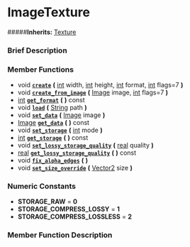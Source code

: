 #  ImageTexture  
#####**Inherits:** [Texture](class_texture)

###  Brief Description  


###  Member Functions 
  * void  **[`create`](#create)**  **(** [int](class_int) width, [int](class_int) height, [int](class_int) format, [int](class_int) flags=7  **)**
  * void  **[`create_from_image`](#create_from_image)**  **(** [Image](class_image) image, [int](class_int) flags=7  **)**
  * [int](class_int)  **[`get_format`](#get_format)**  **(** **)** const
  * void  **[`load`](#load)**  **(** [String](class_string) path  **)**
  * void  **[`set_data`](#set_data)**  **(** [Image](class_image) image  **)**
  * [Image](class_image)  **[`get_data`](#get_data)**  **(** **)** const
  * void  **[`set_storage`](#set_storage)**  **(** [int](class_int) mode  **)**
  * [int](class_int)  **[`get_storage`](#get_storage)**  **(** **)** const
  * void  **[`set_lossy_storage_quality`](#set_lossy_storage_quality)**  **(** [real](class_real) quality  **)**
  * [real](class_real)  **[`get_lossy_storage_quality`](#get_lossy_storage_quality)**  **(** **)** const
  * void  **[`fix_alpha_edges`](#fix_alpha_edges)**  **(** **)**
  * void  **[`set_size_override`](#set_size_override)**  **(** [Vector2](class_vector2) size  **)**

###  Numeric Constants  
  * **STORAGE_RAW** = **0**
  * **STORAGE_COMPRESS_LOSSY** = **1**
  * **STORAGE_COMPRESS_LOSSLESS** = **2**

###  Member Function Description  
